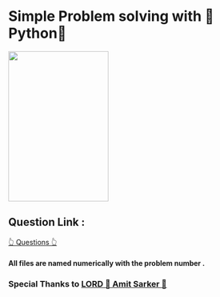 # Simple Problem solving with 🐍Python🐍

<img src="https://upload.wikimedia.org/wikipedia/commons/thumb/c/c3/Python-logo-notext.svg/1869px-Python-logo-notext.svg.png" width="200" height="300"/>

## Question Link :
<a href="https://docs.google.com/document/d/1GzDNUxHOWRO6mnr5vP9Bi4XHB0aiP6cgfyyFwBYy1qQ/edit">👆 Questions 👆 </a>

#### All files are named numerically with the problem number .

### Special Thanks to <a href="https://github.com/amitsarker95">LORD 👑 Amit Sarker 👑</a>

